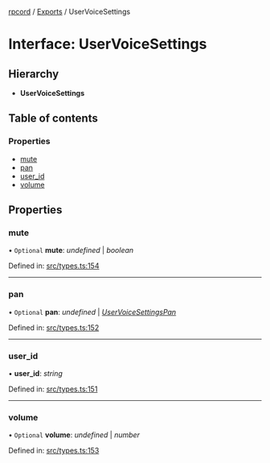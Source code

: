 [rpcord](../README.md) / [Exports](../modules.md) / UserVoiceSettings

# Interface: UserVoiceSettings

## Hierarchy

* **UserVoiceSettings**

## Table of contents

### Properties

- [mute](uservoicesettings.md#mute)
- [pan](uservoicesettings.md#pan)
- [user\_id](uservoicesettings.md#user_id)
- [volume](uservoicesettings.md#volume)

## Properties

### mute

• `Optional` **mute**: *undefined* \| *boolean*

Defined in: [src/types.ts:154](https://github.com/DjDeveloperr/RPCord/blob/e541738/src/types.ts#L154)

___

### pan

• `Optional` **pan**: *undefined* \| [*UserVoiceSettingsPan*](uservoicesettingspan.md)

Defined in: [src/types.ts:152](https://github.com/DjDeveloperr/RPCord/blob/e541738/src/types.ts#L152)

___

### user\_id

• **user\_id**: *string*

Defined in: [src/types.ts:151](https://github.com/DjDeveloperr/RPCord/blob/e541738/src/types.ts#L151)

___

### volume

• `Optional` **volume**: *undefined* \| *number*

Defined in: [src/types.ts:153](https://github.com/DjDeveloperr/RPCord/blob/e541738/src/types.ts#L153)

